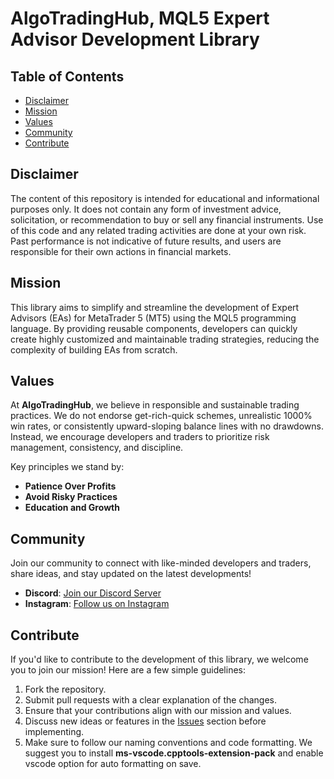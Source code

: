 # AlgoTradingHub, MQL5 Expert Advisor Development Library

## Table of Contents

- [Disclaimer](#disclaimer)
- [Mission](#mission)
- [Values](#values)
- [Community](#community)
- [Contribute](#contribute)

## Disclaimer

The content of this repository is intended for educational and informational purposes only. It does not contain any form of investment advice, solicitation, or recommendation to buy or sell any financial instruments. Use of this code and any related trading activities are done at your own risk. Past performance is not indicative of future results, and users are responsible for their own actions in financial markets.

## Mission

This library aims to simplify and streamline the development of Expert Advisors (EAs) for MetaTrader 5 (MT5) using the MQL5 programming language. By providing reusable components, developers can quickly create highly customized and maintainable trading strategies, reducing the complexity of building EAs from scratch.

## Values

At **AlgoTradingHub**, we believe in responsible and sustainable trading practices. We do not endorse get-rich-quick schemes, unrealistic 1000% win rates, or consistently upward-sloping balance lines with no drawdowns. Instead, we encourage developers and traders to prioritize risk management, consistency, and discipline.

Key principles we stand by:

- **Patience Over Profits**
- **Avoid Risky Practices**
- **Education and Growth**

## Community

Join our community to connect with like-minded developers and traders, share ideas, and stay updated on the latest developments!

- **Discord**: [Join our Discord Server](https://discord.gg/kSfYfYSy)
- **Instagram**: [Follow us on Instagram](https://www.instagram.com/algo_trading_hub/)

## Contribute

If you'd like to contribute to the development of this library, we welcome you to join our mission! Here are a few simple guidelines:

1. Fork the repository.
2. Submit pull requests with a clear explanation of the changes.
3. Ensure that your contributions align with our mission and values.
4. Discuss new ideas or features in the [Issues](https://github.com/yourrepo/issues) section before implementing.
5. Make sure to follow our naming conventions and code formatting. We suggest you to install **ms-vscode.cpptools-extension-pack** and enable vscode option for auto formatting on save.
